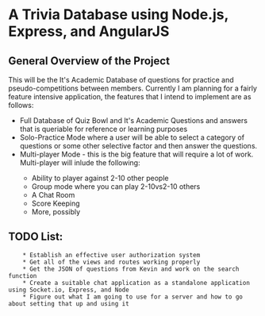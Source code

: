# A Trivia Database using Node.js, Express, and AngularJS


## General Overview of the Project

This will be the It's Academic Database of questions for practice
and pseudo-competitions between members. Currently I am planning 
for a fairly feature intensive application, the features that I 
intend to implement are as follows:
	<ul>
		<li> Full Database of Quiz Bowl and It's Academic Questions and 
			 answers that is queriable for reference or learning purposes
		</li>
		<li>
			 Solo-Practice Mode where a user will be able to select a 
			 category of questions or some other selective factor and then
	         answer the questions.
	    </li>
	    <li> 
			 Multi-player Mode - this is the big feature that will require a
		     lot of work. Multi-player will inlude the following:
		</li>
		<ul>
			<li> Ability to player against 2-10 other people </li>
		    <li> Group mode where you can play 2-10vs2-10 others </li>
		    <li> A Chat Room </li>
		    <li> Score Keeping </li>
		    <li> More, possibly </li>
		</ul>
	</ul>

## TODO List:
	
		* Establish an effective user authorization system 
	    * Get all of the views and routes working properly 
	    * Get the JSON of questions from Kevin and work on the search function 
	    * Create a suitable chat application as a standalone application using Socket.io, Express, and Node 
	    * Figure out what I am going to use for a server and how to go about setting that up and using it 
	
